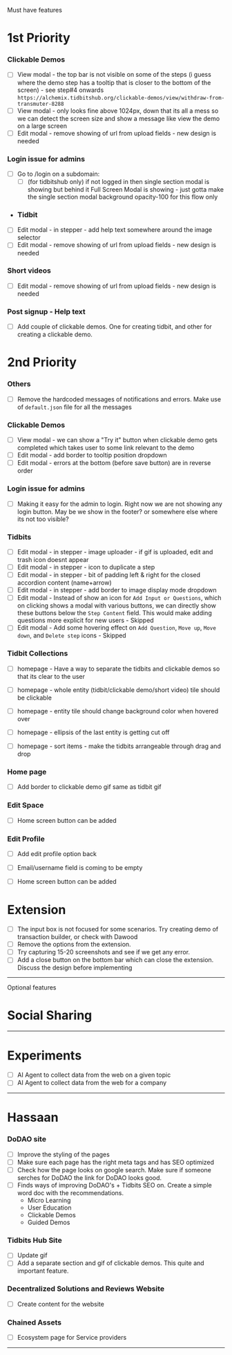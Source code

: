 Must have features



# 1st Priority

### Clickable Demos
- [ ] View modal - the top bar is not visible on some of the steps (i guess where the demo step has a tooltip that is closer to the bottom of the screen) - see step#4 onwards `https://alchemix.tidbitshub.org/clickable-demos/view/withdraw-from-transmuter-8288`
- [ ] View modal - only looks fine above 1024px, down that its all a mess so we can detect the screen size and show a message like view the demo on a large screen
- [ ] Edit modal - remove showing of url from upload fields - new design is needed

### Login issue for admins
- [ ] Go to /login on a subdomain:
  - [ ] (for tidbitshub only) if not logged in then single section modal is showing but behind it Full Screen Modal is showing - just gotta make the single section modal background opacity-100 for this flow only
  
- ### Tidbit
- [ ] Edit modal - in stepper - add help text somewhere around the image selector
- [ ] Edit modal - remove showing of url from upload fields - new design is needed

### Short videos
- [ ] Edit modal - remove showing of url from upload fields - new design is needed

### Post signup - Help text
- [ ] Add couple of clickable demos. One for creating tidbit, and other for creating a clickable demo.


# 2nd Priority

### Others
- [ ] Remove the hardcoded messages of notifications and errors. Make use of `default.json` file for all the messages 

### Clickable Demos
- [ ] View modal - we can show a "Try it" button when clickable demo gets completed which takes user to some link relevant to the demo
- [ ] Edit modal - add border to tooltip position dropdown
- [ ] Edit modal - errors at the bottom (before save button) are in reverse order

### Login issue for admins
- [ ] Making it easy for the admin to login. Right now we are not showing any login button. May be we show in the footer? or somewhere else where its not too visible?
  
### Tidbits
- [ ] Edit modal - in stepper - image uploader - if gif is uploaded, edit and trash icon doesnt appear 
- [ ] Edit modal - in stepper - icon to duplicate a step 
- [ ] Edit modal - in stepper - bit of padding left & right for the closed accordion content (name+arrow)
- [ ] Edit modal - in stepper - add border to image display mode dropdown
- [ ] Edit modal - Instead of show an icon for `Add Input or Questions`, which on clicking shows a modal with various buttons, we 
can directly show these buttons below the `Step Content` field. This would make adding questions more explicit for new 
users - Skipped
- [ ] Edit modal - Add some hovering effect on `Add Question`, `Move up`, `Move down`, and `Delete step` icons - Skipped
  
### Tidbit Collections
- [ ] homepage - Have a way to separate the tidbits and clickable demos so that its clear to the user
- [ ] homepage - whole entity (tidbit/clickable demo/short video) tile should be clickable
- [ ] homepage - entity tile should change background color when hovered over
- [ ] homepage - ellipsis of the last entity is getting cut off
- [ ] homepage - sort items - make the tidbits arrangeable through drag and drop 


### Home page 
- [ ] Add border to clickable demo gif same as tidbit gif

### Edit Space
- [ ] Home screen button can be added

### Edit Profile
- [ ] Add edit profile option back
- [ ] Email/username field is coming to be empty
- [ ] Home screen button can be added


# Extension
- [ ] The input box is not focused for some scenarios. Try creating demo of transaction builder, or check with Dawood
- [ ] Remove the options from the extension. 
- [ ] Try capturing 15-20 screenshots and see if we get any error. 
- [ ] Add a close button on the bottom bar which can close the extension. Discuss the design before implementing
--------
Optional features

# Social Sharing


---------



# Experiments
- [ ] AI Agent to collect data from the web on a given topic
- [ ] AI Agent to collect data from the web for a company

---------
# Hassaan

### DoDAO site
- [ ] Improve the styling of the pages
- [ ] Make sure each page has the right meta tags and has SEO optimized
- [ ] Check how the page looks on google search. Make sure if someone serches for DoDAO the link for DoDAO looks good.
- [ ] Finds ways of improving DoDAO's + Tidbits SEO on. Create a simple word doc with the recommendations.
     - Micro Learning
     - User Education
     - Clickable Demos
     - Guided Demos


### Tidbits Hub Site
- [ ] Update gif
- [ ] Add a separate section and gif of clickable demos. This quite and important feature.

### Decentralized Solutions and Reviews Website
- [ ] Create content for the website

### Chained Assets
- [ ] Ecosystem page for Service providers
---------
